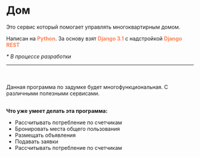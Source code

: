 <div class="container">
<h1>Дом</h1>
<p>Это сервис который помогает управлять многоквартирным домом.</p>
<p>Написан на <b style="color: coral">Python</b>.
 За основу взят <b style="color: coral">Django 3.1</b> с надстройкой <b style="color: coral">Django REST</b>
</p>
<i>* В процессе разработки</i><hr>
<div style="margin-top: 50px">
Данная программа по задумке будет многофункциональная. С различными полезными сервисами.
</div>

<div style="margin-top: 30px">
<p><b>Что уже умеет делать эта программа:</b></p>
<ul>
<li>Рассчитывать потребление по счетчикам</li>
<li>Бронировать места общего пользования</li>
<li>Размещать объявления</li>
<li>Подавать заявки</li>
<li>Рассчитывать потребление по счетчикам</li>
</ul>
</div>
</div>